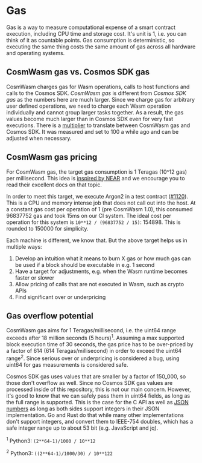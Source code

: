 # Gas

Gas is a way to measure computational expense of a smart contract execution,
including CPU time and storage cost. It's unit is 1, i.e. you can think of it as
countable points. Gas consumption is deterministic, so executing the same thing
costs the same amount of gas across all hardware and operating systems.

## CosmWasm gas vs. Cosmos SDK gas

CosmWasm charges gas for Wasm operations, calls to host functions and calls to
the Cosmos SDK. _CosmWasm gas_ is different from _Cosmos SDK gas_ as the numbers
here are much larger. Since we charge gas for arbitrary user defined operations,
we need to charge each Wasm operation individually and cannot group larger tasks
together. As a result, the gas values become much larger than in Cosmos SDK even
for very fast executions. There is a [multiplier][defaultgasmultiplier] to
translate between CosmWasm gas and Cosmos SDK. It was measured and set to 100 a
while ago and can be adjusted when necessary.

## CosmWasm gas pricing

For CosmWasm gas, the target gas consumption is 1 Teragas (10^12 gas) per
millisecond. This idea is [inspired by NEAR][neargas] and we encourage you to
read their excellent docs on that topic.

In order to meet this target, we execute Argon2 in a test contract ([#1120]).
This is a CPU and memory intense job that does not call out into the host. At a
constant gas cost per operation of 1 (pre CosmWasm 1.0), this consumed 96837752
gas and took 15ms on our CI system. The ideal cost per operation for this system
is `10**12 / (96837752 / 15)`: 154898. This is rounded to 150000 for simplicity.

Each machine is different, we know that. But the above target helps us in
multiple ways:

1. Develop an intuition what it means to burn X gas or how much gas can be used
   if a block should be executable in e.g. 1 second
2. Have a target for adjustments, e.g. when the Wasm runtime becomes faster or
   slower
3. Allow pricing of calls that are not executed in Wasm, such as crypto APIs
4. Find significant over or underpricing

[defaultgasmultiplier]:
  https://github.com/CosmWasm/wasmd/blob/v0.19.0/x/wasm/keeper/gas_register.go#L18
[neargas]: https://docs.near.org/docs/concepts/gas
[#1120]: https://github.com/CosmWasm/cosmwasm/pull/1120

## Gas overflow potential

CosmWasm gas aims for 1 Teragas/millisecond, i.e. the uint64 range exceeds after
18 million seconds (5 hours)<sup>1</sup>. Assuming a max supported block
execution time of 30 seconds, the gas price has to be over-priced by a factor of
614 (614 Teragas/millisecond) in order to exceed the uint64 range<sup>2</sup>.
Since serious over or underpricing is considered a bug, using uint64 for gas
measurements is considered safe.

Cosmos SDK gas uses values that are smaller by a factor of 150_000, so those
don't overflow as well. Since no Cosmos SDK gas values are processed inside of
this repository, this is not our main concern. However, it's good to know that
we can safely pass them in uint64 fields, as long as the full range is
supported. This is the case for the C API as well as
[JSON numbers](https://www.json.org/) as long as both sides support integers in
their JSON implementation. Go and Rust do that while many other implementations
don't support integers, and convert them to IEEE-754 doubles, which has a safe
integer range up to about 53 bit (e.g. JavaScript and jq).

<sup>1</sup> Python3: `(2**64-1)/1000 / 10**12`

<sup>2</sup> Python3: `((2**64-1)/1000/30) / 10**122`

